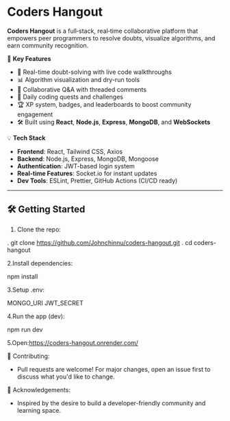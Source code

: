 # Coders Hangout

**Coders Hangout** is a full‑stack, real‑time collaborative platform that empowers peer programmers to resolve doubts, visualize algorithms, and earn community recognition.


🚀 **Key Features**  
- 🔁 Real-time doubt-solving with live code walkthroughs  
- 📊 Algorithm visualization and dry-run tools  
- 💬 Collaborative Q&A with threaded comments  
- 🧠 Daily coding quests and challenges  
- 🏆 XP system, badges, and leaderboards to boost community engagement  
- 🛠 Built using **React**, **Node.js**, **Express**, **MongoDB**, and **WebSockets**
  
💡 **Tech Stack**  
- **Frontend**: React, Tailwind CSS, Axios
- **Backend**: Node.js, Express, MongoDB, Mongoose
- **Authentication**: JWT-based login system  
- **Real-time Features**: Socket.io for instant updates  
- **Dev Tools**: ESLint, Prettier, GitHub Actions (CI/CD ready)

---

## 🛠️ Getting Started

1. Clone the repo:

  . git clone https://github.com/Johnchinnu/coders-hangout.git
  . cd coders-hangout
  
2.Install dependencies:

  npm install
  
3.Setup .env:

  MONGO_URI
  JWT_SECRET
  
4.Run the app (dev):

  npm run dev
  
5.Open:https://coders-hangout.onrender.com/

🤝 Contributing:

- Pull requests are welcome! For major changes, open an issue first to discuss what you'd like to change.

🙌 Acknowledgements:

- Inspired by the desire to build a developer-friendly community and learning space.

